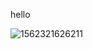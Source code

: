 hello

![1562321626211](C:\Users\11707\AppData\Roaming\Typora\typora-user-images\1562321626211.png)

